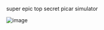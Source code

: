 super epic top secret picar simulator

![image](https://github.com/jckpn/picar-sim/assets/14837124/40979a01-18c7-41e6-8d20-d3ea785c9cbd)
